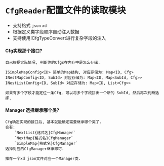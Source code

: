 # `CfgReader`配置文件的读取模块
* 支持格式 `json` `xd`
* 根据定义类字段顺序自动注入数据
* 支持使用ICfgTypeConvert进行复杂字段的注入


#### Cfg实现那个接口?
	自己根据实际情况, 判断你的Cfgs在内存中是怎么存储.

	ISimpleMapConfig<ID> 简单的Map结构, 对应存储为: Map<ID, Cfg>
	INestMapConfig<ID, SubId> 对应存储为: Map<ID, Map<SubId, Cfg>>
	INestListConfig<ID, SubId> 对应存储为: Map<ID, List<Cfg>>
	
	如果有多个字段才能定位一条Cfg, 可以将多个字段拼出一个新的 SubId, 然后再次判断选择.
	 
#### Manager 选择继承哪个类? 
	Cfg确定实现的接口后, 基本就能确定需要继承哪个类了.
	会有:  
		`NextList{格式名}CfgManager`
		`NextMap{格式名}CfgManager`
		`SimpleMap{格式名}CfgManager` 
 	选择对应的CfgManager继承即可. 
 	
 	推荐一个xd json文件对应一个Manager类.


